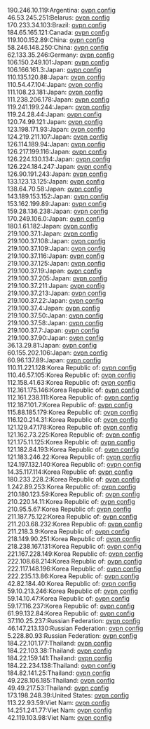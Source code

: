 190.246.10.119:Argentina: [ovpn config](vpn/190_246_10_119.ovpn)  
46.53.245.251:Belarus: [ovpn config](vpn/46_53_245_251.ovpn)  
170.233.34.103:Brazil: [ovpn config](vpn/170_233_34_103.ovpn)  
184.65.165.121:Canada: [ovpn config](vpn/184_65_165_121.ovpn)  
119.100.152.89:China: [ovpn config](vpn/119_100_152_89.ovpn)  
58.246.148.250:China: [ovpn config](vpn/58_246_148_250.ovpn)  
62.133.35.246:Germany: [ovpn config](vpn/62_133_35_246.ovpn)  
106.150.249.101:Japan: [ovpn config](vpn/106_150_249_101.ovpn)  
106.166.161.3:Japan: [ovpn config](vpn/106_166_161_3.ovpn)  
110.135.120.88:Japan: [ovpn config](vpn/110_135_120_88.ovpn)  
110.54.47.104:Japan: [ovpn config](vpn/110_54_47_104.ovpn)  
111.108.23.181:Japan: [ovpn config](vpn/111_108_23_181.ovpn)  
111.238.206.178:Japan: [ovpn config](vpn/111_238_206_178.ovpn)  
119.241.199.244:Japan: [ovpn config](vpn/119_241_199_244.ovpn)  
119.24.28.44:Japan: [ovpn config](vpn/119_24_28_44.ovpn)  
120.74.99.121:Japan: [ovpn config](vpn/120_74_99_121.ovpn)  
123.198.171.93:Japan: [ovpn config](vpn/123_198_171_93.ovpn)  
124.219.211.107:Japan: [ovpn config](vpn/124_219_211_107.ovpn)  
126.114.189.94:Japan: [ovpn config](vpn/126_114_189_94.ovpn)  
126.217.199.116:Japan: [ovpn config](vpn/126_217_199_116.ovpn)  
126.224.130.134:Japan: [ovpn config](vpn/126_224_130_134.ovpn)  
126.224.184.247:Japan: [ovpn config](vpn/126_224_184_247.ovpn)  
126.90.191.243:Japan: [ovpn config](vpn/126_90_191_243.ovpn)  
133.123.13.125:Japan: [ovpn config](vpn/133_123_13_125.ovpn)  
138.64.70.58:Japan: [ovpn config](vpn/138_64_70_58.ovpn)  
143.189.153.152:Japan: [ovpn config](vpn/143_189_153_152.ovpn)  
153.162.199.89:Japan: [ovpn config](vpn/153_162_199_89.ovpn)  
159.28.136.238:Japan: [ovpn config](vpn/159_28_136_238.ovpn)  
170.249.106.0:Japan: [ovpn config](vpn/170_249_106_0.ovpn)  
180.1.61.182:Japan: [ovpn config](vpn/180_1_61_182.ovpn)  
219.100.37.1:Japan: [ovpn config](vpn/219_100_37_1.ovpn)  
219.100.37.108:Japan: [ovpn config](vpn/219_100_37_108.ovpn)  
219.100.37.109:Japan: [ovpn config](vpn/219_100_37_109.ovpn)  
219.100.37.116:Japan: [ovpn config](vpn/219_100_37_116.ovpn)  
219.100.37.125:Japan: [ovpn config](vpn/219_100_37_125.ovpn)  
219.100.37.19:Japan: [ovpn config](vpn/219_100_37_19.ovpn)  
219.100.37.205:Japan: [ovpn config](vpn/219_100_37_205.ovpn)  
219.100.37.211:Japan: [ovpn config](vpn/219_100_37_211.ovpn)  
219.100.37.213:Japan: [ovpn config](vpn/219_100_37_213.ovpn)  
219.100.37.22:Japan: [ovpn config](vpn/219_100_37_22.ovpn)  
219.100.37.4:Japan: [ovpn config](vpn/219_100_37_4.ovpn)  
219.100.37.50:Japan: [ovpn config](vpn/219_100_37_50.ovpn)  
219.100.37.58:Japan: [ovpn config](vpn/219_100_37_58.ovpn)  
219.100.37.7:Japan: [ovpn config](vpn/219_100_37_7.ovpn)  
219.100.37.90:Japan: [ovpn config](vpn/219_100_37_90.ovpn)  
36.13.29.81:Japan: [ovpn config](vpn/36_13_29_81.ovpn)  
60.155.202.106:Japan: [ovpn config](vpn/60_155_202_106.ovpn)  
60.96.137.89:Japan: [ovpn config](vpn/60_96_137_89.ovpn)  
110.11.221.128:Korea Republic of: [ovpn config](vpn/110_11_221_128.ovpn)  
110.46.57.105:Korea Republic of: [ovpn config](vpn/110_46_57_105.ovpn)  
112.158.41.63:Korea Republic of: [ovpn config](vpn/112_158_41_63.ovpn)  
112.161.175.146:Korea Republic of: [ovpn config](vpn/112_161_175_146.ovpn)  
112.161.238.111:Korea Republic of: [ovpn config](vpn/112_161_238_111.ovpn)  
112.187.101.7:Korea Republic of: [ovpn config](vpn/112_187_101_7.ovpn)  
115.88.185.179:Korea Republic of: [ovpn config](vpn/115_88_185_179.ovpn)  
116.120.214.31:Korea Republic of: [ovpn config](vpn/116_120_214_31.ovpn)  
121.129.47.178:Korea Republic of: [ovpn config](vpn/121_129_47_178.ovpn)  
121.162.73.225:Korea Republic of: [ovpn config](vpn/121_162_73_225.ovpn)  
121.175.11.125:Korea Republic of: [ovpn config](vpn/121_175_11_125.ovpn)  
121.182.84.193:Korea Republic of: [ovpn config](vpn/121_182_84_193.ovpn)  
121.183.246.22:Korea Republic of: [ovpn config](vpn/121_183_246_22.ovpn)  
124.197.132.140:Korea Republic of: [ovpn config](vpn/124_197_132_140.ovpn)  
14.35.117.114:Korea Republic of: [ovpn config](vpn/14_35_117_114.ovpn)  
180.233.228.2:Korea Republic of: [ovpn config](vpn/180_233_228_2.ovpn)  
1.242.89.253:Korea Republic of: [ovpn config](vpn/1_242_89_253.ovpn)  
210.180.123.59:Korea Republic of: [ovpn config](vpn/210_180_123_59.ovpn)  
210.220.14.11:Korea Republic of: [ovpn config](vpn/210_220_14_11.ovpn)  
210.95.5.67:Korea Republic of: [ovpn config](vpn/210_95_5_67.ovpn)  
211.187.75.122:Korea Republic of: [ovpn config](vpn/211_187_75_122.ovpn)  
211.203.68.232:Korea Republic of: [ovpn config](vpn/211_203_68_232.ovpn)  
211.218.3.9:Korea Republic of: [ovpn config](vpn/211_218_3_9.ovpn)  
218.149.90.251:Korea Republic of: [ovpn config](vpn/218_149_90_251.ovpn)  
218.238.167.131:Korea Republic of: [ovpn config](vpn/218_238_167_131.ovpn)  
221.167.228.149:Korea Republic of: [ovpn config](vpn/221_167_228_149.ovpn)  
222.108.68.214:Korea Republic of: [ovpn config](vpn/222_108_68_214.ovpn)  
222.117.148.196:Korea Republic of: [ovpn config](vpn/222_117_148_196.ovpn)  
222.235.13.86:Korea Republic of: [ovpn config](vpn/222_235_13_86.ovpn)  
42.82.184.40:Korea Republic of: [ovpn config](vpn/42_82_184_40.ovpn)  
59.10.213.246:Korea Republic of: [ovpn config](vpn/59_10_213_246.ovpn)  
59.14.10.47:Korea Republic of: [ovpn config](vpn/59_14_10_47.ovpn)  
59.17.116.237:Korea Republic of: [ovpn config](vpn/59_17_116_237.ovpn)  
61.99.132.84:Korea Republic of: [ovpn config](vpn/61_99_132_84.ovpn)  
37.110.25.237:Russian Federation: [ovpn config](vpn/37_110_25_237.ovpn)  
46.147.213.130:Russian Federation: [ovpn config](vpn/46_147_213_130.ovpn)  
5.228.80.93:Russian Federation: [ovpn config](vpn/5_228_80_93.ovpn)  
184.22.101.177:Thailand: [ovpn config](vpn/184_22_101_177.ovpn)  
184.22.103.38:Thailand: [ovpn config](vpn/184_22_103_38.ovpn)  
184.22.159.141:Thailand: [ovpn config](vpn/184_22_159_141.ovpn)  
184.22.234.138:Thailand: [ovpn config](vpn/184_22_234_138.ovpn)  
184.82.141.25:Thailand: [ovpn config](vpn/184_82_141_25.ovpn)  
49.228.106.185:Thailand: [ovpn config](vpn/49_228_106_185.ovpn)  
49.49.217.53:Thailand: [ovpn config](vpn/49_49_217_53.ovpn)  
173.198.248.39:United States: [ovpn config](vpn/173_198_248_39.ovpn)  
113.22.93.59:Viet Nam: [ovpn config](vpn/113_22_93_59.ovpn)  
14.251.241.77:Viet Nam: [ovpn config](vpn/14_251_241_77.ovpn)  
42.119.103.98:Viet Nam: [ovpn config](vpn/42_119_103_98.ovpn)  
